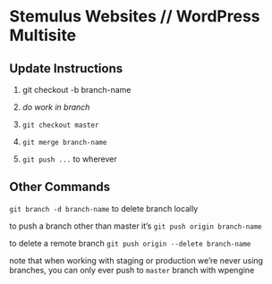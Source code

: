 # Stemulus Websites // WordPress Multisite

## Update Instructions

1. git checkout -b branch-name

1. _do work in branch_

1. `git checkout master`

1. `git merge branch-name`

1. `git push ...` to wherever

## Other Commands
`git branch -d branch-name` to delete branch locally

to push a branch other than master it’s `git push origin branch-name`

to delete a remote branch `git push origin --delete branch-name`

note that when working with staging or production we’re never using branches, you can only ever push to `master` branch with wpengine
